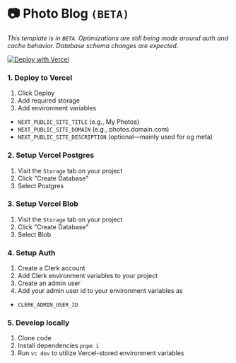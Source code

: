 # 📷 Photo Blog `(BETA)`

_This template is in `BETA`. Optimizations are still being made around auth and cache behavior. Database schema changes are expected._

[![Deploy with Vercel](https://vercel.com/button)](https://vercel.com/new/clone?demo-title=Photo+Blog&demo-description=Store+photos+with+original+camera+data&demo-url=https%3A%2F%2Fphotos.sambecker.com&demo-image=https%3A%2F%2Fphotos.sambecker.com%2Fdeploy-image&project-name=Photo+Blog&repository-name=photo-blog&repository-url=https%3A%2F%2Fgithub.com%2Fsambecker%2Fphoto-blog&from=templates&skippable-integrations=1&env-description=Configure+your+photo+blog+meta&env-link=BLANK&env=NEXT_PUBLIC_SITE_TITLE%2CNEXT_PUBLIC_SITE_DOMAIN&teamCreateStatus=hidden&stores=%5B%7B%22type%22%3A%22postgres%22%7D%2C%7B%22type%22%3A%22blob%22%7D%5D)

### 1. Deploy to Vercel

1. Click Deploy
2. Add required storage
3. Add environment variables
- `NEXT_PUBLIC_SITE_TITLE` (e.g., My Photos)
- `NEXT_PUBLIC_SITE_DOMAIN` (e.g., photos.domain.com)
- `NEXT_PUBLIC_SITE_DESCRIPTION` (optional—mainly used for og meta)

### 2. Setup Vercel Postgres

1. Visit the `Storage` tab on your project
2. Click "Create Database"
3. Select Postgres

### 3. Setup Vercel Blob

1. Visit the `Storage` tab on your project
2. Click "Create Database"
3. Select Blob

### 4. Setup Auth

1. Create a Clerk account
2. Add Clerk environment variables to your project
3. Create an admin user
4. Add your admin user id to your environment variables as
- `CLERK_ADMIN_USER_ID` 

### 5. Develop locally

1. Clone code
2. Install dependencies `pnpm i`
3. Run `vc dev` to utilize Vercel-stored environment variables
